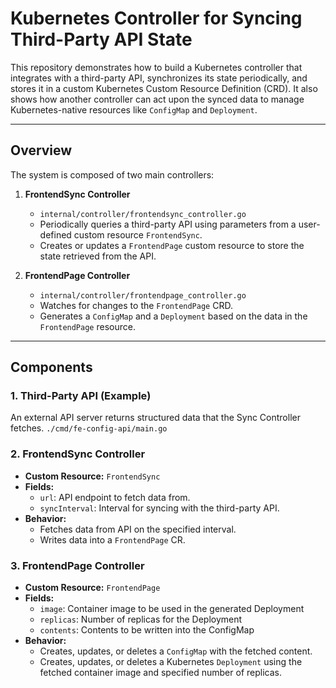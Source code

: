 # Kubernetes Controller for Syncing Third-Party API State

This repository demonstrates how to build a Kubernetes controller that integrates with a third-party API, synchronizes its state periodically, and stores it in a custom Kubernetes Custom Resource Definition (CRD). It also shows how another controller can act upon the synced data to manage Kubernetes-native resources like `ConfigMap` and `Deployment`.

---

## Overview

The system is composed of two main controllers:

1. **FrontendSync Controller** 
   - `internal/controller/frontendsync_controller.go`
   - Periodically queries a third-party API using parameters from a user-defined custom resource `FrontendSync`.
   - Creates or updates a `FrontendPage` custom resource to store the state retrieved from the API.

2. **FrontendPage Controller**
   - `internal/controller/frontendpage_controller.go` 
   - Watches for changes to the `FrontendPage` CRD.
   - Generates a `ConfigMap` and a `Deployment` based on the data in the `FrontendPage` resource.

---

## Components

### 1. Third-Party API (Example)

An external API server returns structured data that the Sync Controller fetches.
`./cmd/fe-config-api/main.go`

### 2. FrontendSync Controller

- **Custom Resource:** `FrontendSync`
- **Fields:**
  - `url`: API endpoint to fetch data from.
  - `syncInterval`: Interval for syncing with the third-party API.
- **Behavior:**
  - Fetches data from API on the specified interval.
  - Writes data into a `FrontendPage` CR.

### 3. FrontendPage Controller

- **Custom Resource:** `FrontendPage`
- **Fields:**
  - `image`: Container image to be used in the generated Deployment
  - `replicas`: Number of replicas for the Deployment
  - `contents`: Contents to be written into the ConfigMap
- **Behavior:**
  - Creates, updates, or deletes a `ConfigMap` with the fetched content.
  - Creates, updates, or deletes a Kubernetes `Deployment` using the fetched container image and specified number of replicas.